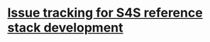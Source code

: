 # [Issue tracking for S4S reference stack development](https://github.com/sync-for-science/tracking/issues)

